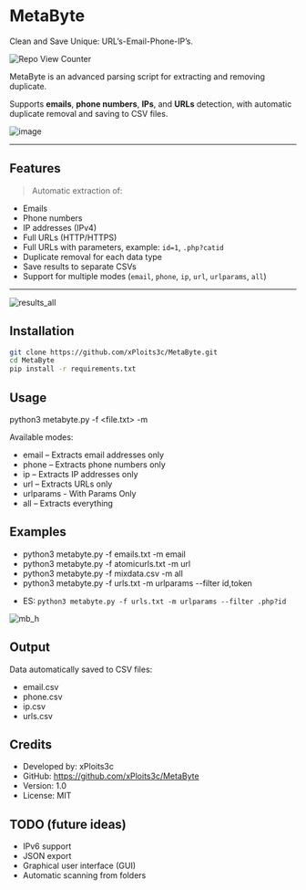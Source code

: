 # MetaByte
Clean and Save Unique: URL’s-Email-Phone-IP’s.

 ![Repo View Counter](https://profile-counter.glitch.me/MetaByte/count.svg)
 
MetaByte is an advanced parsing script for extracting and removing duplicate.

Supports **emails**, **phone numbers**, **IPs**, and **URLs** detection, with automatic duplicate removal and saving to CSV files.

![image](https://github.com/user-attachments/assets/6ea17898-c5f0-44e4-9b8f-c34140ad4bbb)

---

## Features

> Automatic extraction of:
- Emails
- Phone numbers
- IP addresses (IPv4)
- Full URLs (HTTP/HTTPS)
- Full URLs with parameters, example: `id=1`, `.php?catid`
- Duplicate removal for each data type
- Save results to separate CSVs
- Support for multiple modes (`email`, `phone`, `ip`, `url`, `urlparams`, `all`)

---

![results_all](https://github.com/user-attachments/assets/7f1366bd-c5b5-4489-8149-b76c9a8bcaf2)

## Installation
   ```bash
   git clone https://github.com/xPloits3c/MetaByte.git
   cd MetaByte
   pip install -r requirements.txt
```

## Usage

python3 metabyte.py -f <file.txt> -m <mode>

Available modes:

+  email – Extracts email addresses only
+  phone – Extracts phone numbers only
+ ip – Extracts IP addresses only
+ url – Extracts URLs only
+ urlparams - With Params Only
+ all – Extracts everything

## Examples

+ python3 metabyte.py -f emails.txt -m email
+ python3 metabyte.py -f atomicurls.txt -m url
+ python3 metabyte.py -f mixdata.csv -m all
+ python3 metabyte.py -f urls.txt -m urlparams --filter id,token
- ES: `python3 metabyte.py -f urls.txt -m urlparams --filter .php?id`
  
![mb_h](https://github.com/user-attachments/assets/450329e5-9cf8-4844-9f27-992293dbe7b4)

## Output

Data automatically saved to CSV files:
+ email.csv
+ phone.csv
+ ip.csv
+ urls.csv

## Credits
+ Developed by: xPloits3c
+ GitHub: https://github.com/xPloits3c/MetaByte
+ Version: 1.0
+ License: MIT

## TODO (future ideas)
+ IPv6 support
+ JSON export
+ Graphical user interface (GUI)
+ Automatic scanning from folders

